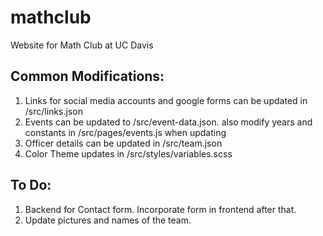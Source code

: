 # mathclub
Website for Math Club at UC Davis

## Common Modifications:
1. Links for social media accounts and google forms can be updated in /src/links.json
3. Events can be updated to /src/event-data.json. also modify years and constants in /src/pages/events.js when updating
4. Officer details can be updated in /src/team.json
5. Color Theme updates in /src/styles/variables.scss

## To Do:
1. Backend for Contact form. Incorporate form in frontend after that. 
2. Update pictures and names of the team. 
